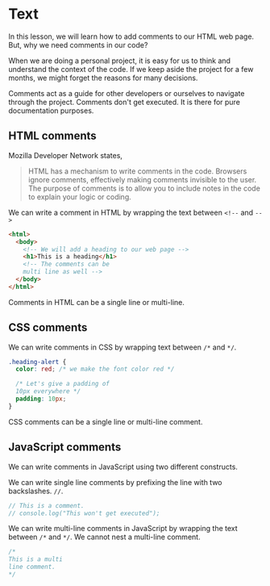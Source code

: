 # Text

In this lesson, we will learn how to add comments to our HTML web page. But, why we need comments in our code?

When we are doing a personal project, it is easy for us to think and understand the context of the code. If we keep aside the project for a few months, we might forget the reasons for many decisions.

Comments act as a guide for other developers or ourselves to navigate through the project. Comments don't get executed. It is there for pure documentation purposes.

## HTML comments

Mozilla Developer Network states,

> HTML has a mechanism to write comments in the code. Browsers ignore comments, effectively making comments invisible to the user. The purpose of comments is to allow you to include notes in the code to explain your logic or coding.

We can write a comment in HTML by wrapping the text between `<!--` and `-->`

```html
<html>
  <body>
    <!-- We will add a heading to our web page -->
    <h1>This is a heading</h1>
    <!-- The comments can be
    multi line as well -->
  </body>
</html>
```

Comments in HTML can be a single line or multi-line.

## CSS comments

We can write comments in CSS by wrapping text between `/*` and `*/`.

```css
.heading-alert {
  color: red; /* we make the font color red */

  /* Let's give a padding of
  10px everywhere */
  padding: 10px;
}
```

CSS comments can be a single line or multi-line comment.

## JavaScript comments

We can write comments in JavaScript using two different constructs.

We can write single line comments by prefixing the line with two backslashes. `//`.

```javascript
// This is a comment.
// console.log("This won't get executed");
```

We can write multi-line comments in JavaScript by wrapping the text between `/*` and `*/`. We cannot nest a multi-line comment.

```javascript
/*
This is a multi
line comment.
*/
```
